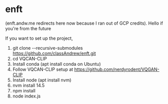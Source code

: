 # enft

(enft.andw.me redirects here now because I ran out of GCP credits). Hello if you're from the future

If you want to set up the project,

1. git clone --recursive-submodules https://github.com/classAndrew/enft.git
2. cd VQCAN-CLIP 
3. Install conda (apt install conda on Ubuntu)
4. Follow VQCAN-CLIP setup at https://github.com/nerdyrodent/VQGAN-CLIP
5. Install node (apt install nvm)
6. nvm install 14.5
7. npm install 
8. node index.js
